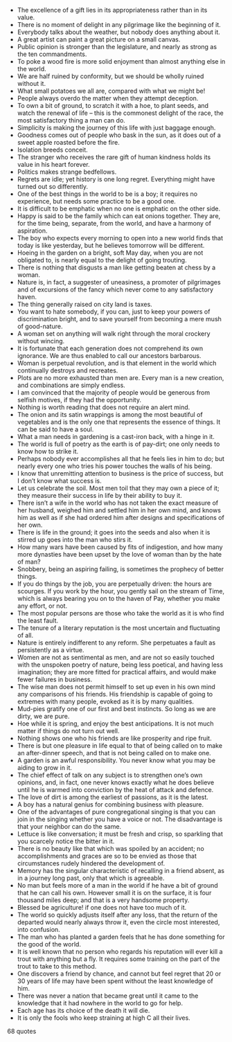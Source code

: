  - The excellence of a gift lies in its appropriateness rather than in its value.
 - There is no moment of delight in any pilgrimage like the beginning of it.
 - Everybody talks about the weather, but nobody does anything about it.
 - A great artist can paint a great picture on a small canvas.
 - Public opinion is stronger than the legislature, and nearly as strong as the ten commandments.
 - To poke a wood fire is more solid enjoyment than almost anything else in the world.
 - We are half ruined by conformity, but we should be wholly ruined without it.
 - What small potatoes we all are, compared with what we might be!
 - People always overdo the matter when they attempt deception.
 - To own a bit of ground, to scratch it with a hoe, to plant seeds, and watch the renewal of life – this is the commonest delight of the race, the most satisfactory thing a man can do.
 - Simplicity is making the journey of this life with just baggage enough.
 - Goodness comes out of people who bask in the sun, as it does out of a sweet apple roasted before the fire.
 - Isolation breeds conceit.
 - The stranger who receives the rare gift of human kindness holds its value in his heart forever.
 - Politics makes strange bedfellows.
 - Regrets are idle; yet history is one long regret. Everything might have turned out so differently.
 - One of the best things in the world to be is a boy; it requires no experience, but needs some practice to be a good one.
 - It is difficult to be emphatic when no one is emphatic on the other side.
 - Happy is said to be the family which can eat onions together. They are, for the time being, separate, from the world, and have a harmony of aspiration.
 - The boy who expects every morning to open into a new world finds that today is like yesterday, but he believes tomorrow will be different.
 - Hoeing in the garden on a bright, soft May day, when you are not obligated to, is nearly equal to the delight of going trouting.
 - There is nothing that disgusts a man like getting beaten at chess by a woman.
 - Nature is, in fact, a suggester of uneasiness, a promoter of pilgrimages and of excursions of the fancy which never come to any satisfactory haven.
 - The thing generally raised on city land is taxes.
 - You want to hate somebody, if you can, just to keep your powers of discrimination bright, and to save yourself from becoming a mere mush of good-nature.
 - A woman set on anything will walk right through the moral crockery without wincing.
 - It is fortunate that each generation does not comprehend its own ignorance. We are thus enabled to call our ancestors barbarous.
 - Woman is perpetual revolution, and is that element in the world which continually destroys and recreates.
 - Plots are no more exhausted than men are. Every man is a new creation, and combinations are simply endless.
 - I am convinced that the majority of people would be generous from selfish motives, if they had the opportunity.
 - Nothing is worth reading that does not require an alert mind.
 - The onion and its satin wrappings is among the most beautiful of vegetables and is the only one that represents the essence of things. It can be said to have a soul.
 - What a man needs in gardening is a cast-iron back, with a hinge in it.
 - The world is full of poetry as the earth is of pay-dirt; one only needs to know how to strike it.
 - Perhaps nobody ever accomplishes all that he feels lies in him to do; but nearly every one who tries his power touches the walls of his being.
 - I know that unremitting attention to business is the price of success, but I don’t know what success is.
 - Let us celebrate the soil. Most men toil that they may own a piece of it; they measure their success in life by their ability to buy it.
 - There isn’t a wife in the world who has not taken the exact measure of her husband, weighed him and settled him in her own mind, and knows him as well as if she had ordered him after designs and specifications of her own.
 - There is life in the ground; it goes into the seeds and also when it is stirred up goes into the man who stirs it.
 - How many wars have been caused by fits of indigestion, and how many more dynasties have been upset by the love of woman than by the hate of man?
 - Snobbery, being an aspiring failing, is sometimes the prophecy of better things.
 - If you do things by the job, you are perpetually driven: the hours are scourges. If you work by the hour, you gently sail on the stream of Time, which is always bearing you on to the haven of Pay, whether you make any effort, or not.
 - The most popular persons are those who take the world as it is who find the least fault.
 - The tenure of a literary reputation is the most uncertain and fluctuating of all.
 - Nature is entirely indifferent to any reform. She perpetuates a fault as persistently as a virtue.
 - Women are not as sentimental as men, and are not so easily touched with the unspoken poetry of nature, being less poetical, and having less imagination; they are more fitted for practical affairs, and would make fewer failures in business.
 - The wise man does not permit himself to set up even in his own mind any comparisons of his friends. His friendship is capable of going to extremes with many people, evoked as it is by many qualities.
 - Mud-pies gratify one of our first and best instincts. So long as we are dirty, we are pure.
 - Hoe while it is spring, and enjoy the best anticipations. It is not much matter if things do not turn out well.
 - Nothing shows one who his friends are like prosperity and ripe fruit.
 - There is but one pleasure in life equal to that of being called on to make an after-dinner speech, and that is not being called on to make one.
 - A garden is an awful responsibility. You never know what you may be aiding to grow in it.
 - The chief effect of talk on any subject is to strengthen one’s own opinions, and, in fact, one never knows exactly what he does believe until he is warmed into conviction by the heat of attack and defence.
 - The love of dirt is among the earliest of passions, as it is the latest.
 - A boy has a natural genius for combining business with pleasure.
 - One of the advantages of pure congregational singing is that you can join in the singing whether you have a voice or not. The disadvantage is that your neighbor can do the same.
 - Lettuce is like conversation; it must be fresh and crisp, so sparkling that you scarcely notice the bitter in it.
 - There is no beauty like that which was spoiled by an accident; no accomplishments and graces are so to be envied as those that circumstances rudely hindered the development of.
 - Memory has the singular characteristic of recalling in a friend absent, as in a journey long past, only that which is agreeable.
 - No man but feels more of a man in the world if he have a bit of ground that he can call his own. However small it is on the surface, it is four thousand miles deep; and that is a very handsome property.
 - Blessed be agriculture! if one does not have too much of it.
 - The world so quickly adjusts itself after any loss, that the return of the departed would nearly always throw it, even the circle most interested, into confusion.
 - The man who has planted a garden feels that he has done something for the good of the world.
 - It is well known that no person who regards his reputation will ever kill a trout with anything but a fly. It requires some training on the part of the trout to take to this method.
 - One discovers a friend by chance, and cannot but feel regret that 20 or 30 years of life may have been spent without the least knowledge of him.
 - There was never a nation that became great until it came to the knowledge that it had nowhere in the world to go for help.
 - Each age has its choice of the death it will die.
 - It is only the fools who keep straining at high C all their lives.

68 quotes